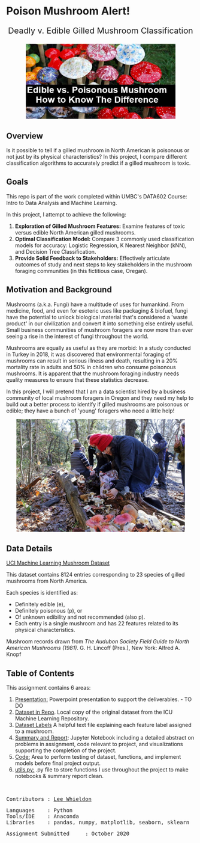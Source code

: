 # Poison Mushroom Alert! 
<p align="center"style="font-size:22px">
 Deadly v. Edible Gilled Mushroom Classification
</p>

<p align="center">
<img src="https://github.com/Lwhieldon/IstheMushroomPoisonous/blob/master/notebooks+data+images/images/edible-vs-poisonous-mushrooms.jpg?raw=true" width="400" height="200" />
</p>

## Overview

Is it possible to tell if a gilled mushroom in North American is poisonous or not just by its physical characteristics?  In this project, I compare different classification algorithms to accurately predict if a gilled mushroom is toxic.

## Goals

This repo is part of the work completed within UMBC's DATA602 Course: Intro to Data Analysis and Machine Learning.

In this project, I attempt to achieve the following:
<ol>
<li><b>Exploration of Gilled Mushroom Features:</b> Examine features of toxic versus edible North American gilled mushrooms.</li>
<li><b>Optimal Classification Model:</b> Compare 3 commonly used classification models for accuracy: Logistic Regression, K Nearest Neighbor (kNN), and Decision Tree Classification.</li>
<li><b>Provide Solid Feedback to Stakeholders:</b> Effectively articulate outcomes of study and next steps to key stakeholders in the mushroom foraging communities (in this fictitious case, Oregan).</li>
</ol>

## Motivation and Background

Mushrooms (a.k.a. Fungi) have a multitude of uses for humankind. From medicine, food, and even for esoteric uses like packaging & biofuel, fungi have the potential to unlock biological material that's considered a 'waste product' in our civilization and convert it into something else entirely useful. Small business communities of mushroom foragers are now more than ever seeing a rise in the interest of fungi throughout the world.

Mushrooms are equally as useful as they are morbid: In a study conducted in Turkey in 2018, it was discovered that environmental foraging of mushrooms can result in serious illness and death, resulting in a 20% mortality rate in adults and 50% in children who consume poisonous mushrooms. It is apparent that the mushroom foraging industry needs quality measures to ensure that these statistics decrease.

In this project, I will pretend that I am a data scientist hired by a business community of local mushroom foragers in Oregon and they need my help to build out a better process to identify if gilled mushrooms are poisonous or edible; they have a bunch of 'young' foragers who need a little help!
<p align="center">
<img src="https://github.com/Lwhieldon/IstheMushroomPoisonous/blob/master/notebooks+data+images/images/587c2ffe1150c.image.jpg?raw=true" height="300" />
</p>

## Data Details

<a href=https://archive.ics.uci.edu/ml/datasets/mushroom>UCI Machine Learning Mushroom Dataset</a>

This dataset contains 8124 entries corresponding to 23 species of gilled mushrooms from North America.

Each species is identified as:
<ul>
<li>Definitely edible (e),</li> 
<li>Definitely poisonous (p), or</li> 
<li>Of unknown edibility and not recommended (also p).</li> 
<li>Each entry is a single mushroom and has 22 features related to its physical characteristics. </li>
</ul>

Mushroom records drawn from <i>The Audubon Society Field Guide to North American Mushrooms (1981)</i>. G. H. Lincoff (Pres.), New York: Alfred A. Knopf
 
## Table of Contents

This assignment contains 6 areas:

<ol>
  <li><a href=https://github.com/Lwhieldon/IstheMushroomPoisonous/blob/master/Presentation.pdf>Presentation:</a> Powerpoint presentation to support the deliverables. - TO DO</li>
  <li><a href=https://github.com/Lwhieldon/IstheMushroomPoisonous/blob/master/notebooks%2Bdata%2Bimages/mushrooms.csv>Dataset in Repo</a>. Local copy of the original dataset from the ICU Machine Learning Repository.</li>
  <li><a href=https://github.com/Lwhieldon/IstheMushroomPoisonous/blob/master/notebooks%2Bdata%2Bimages/labels.txt>Dataset Labels</a> A helpful text file explaining each feature label assigned to a mushroom. </li>
  <li><a href=https://github.com/Lwhieldon/IstheMushroomPoisonous/blob/master/notebooks%2Bdata%2Bimages/summaryreport.ipynb>Summary and Report</a>: Jupyter Notebook including a detailed abstract on problems in assignment, code relevant to project, and visualizations supporting the completion of the project. </li>
  <li> <a href=https://github.com/Lwhieldon/IstheMushroomPoisonous/blob/master/notebooks%2Bdata%2Bimages/code.ipynb>Code:</a> Area to perform testing of dataset, functions, and implement models before final project output. </li>
  <li> <a href=https://github.com/Lwhieldon/IstheMushroomPoisonous/blob/master/notebooks%2Bdata%2Bimages/utils.py>utils.py:</a> .py file to store functions I use throughout the project to make notebooks & summary report clean. </li>
</ol>

<br>
<pre>
Contributors : <a href=https://github.com/Lwhieldon>Lee Whieldon</a>
</pre>

<pre>
Languages    : Python
Tools/IDE    : Anaconda
Libraries    : pandas, numpy, matplotlib, seaborn, sklearn
</pre>

<pre>
Assignment Submitted     : October 2020
</pre>

